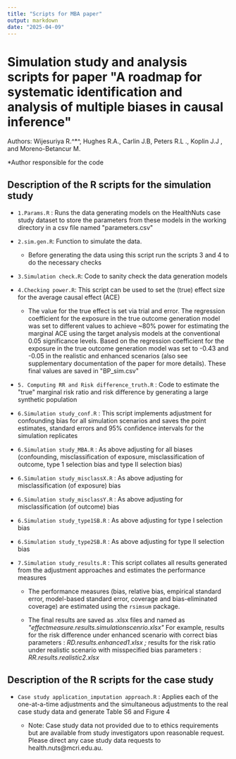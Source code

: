 ```yaml
---
title: "Scripts for MBA paper"
output: markdown
date: "2025-04-09"
---
```


# Simulation study and analysis scripts for paper "A roadmap for systematic identification and analysis of multiple biases in causal inference"

Authors: Wijesuriya R.^\*^, Hughes R.A., Carlin J.B, Peters R.L ., Koplin J.J , and Moreno-Betancur M.

\*Author responsible for the code

## Description of the R scripts for the simulation study

-   `1.Params.R` : Runs the data generating models on the HealthNuts case study dataset to store the parameters from these models in the working directory in a csv file named "parameters.csv"

-   `2.sim.gen.R`: Function to simulate the data.

    -   Before generating the data using this script run the scripts 3 and 4 to do the necessary checks

-   `3.Simulation check.R`: Code to sanity check the data generation models

-   `4.Checking power.R`: This script can be used to set the (true) effect size for the average causal effect (ACE)

    -   The value for the true effect is set via trial and error. The regression coefficient for the exposure in the true outcome generation model was set to different values to achieve \~80% power for estimating the marginal ACE using the target analysis models at the conventional 0.05 significance levels. Based on the regression coefficient for the exposure in the true outcome generation model was set to -0.43 and -0.05 in the realistic and enhanced scenarios (also see supplementary documentation of the paper for more details). These final values are saved in "BP_sim.csv"

-   `5. Computing RR and Risk difference_truth.R` : Code to estimate the "true" marginal risk ratio and risk difference by generating a large synthetic population

-   `6.Simulation study_conf.R` : This script implements adjustment for confounding bias for all simulation scenarios and saves the point estimates, standard errors and 95% confidence intervals for the simulation replicates

-   `6.Simulation study_MBA.R` : As above adjusting for all biases (confounding, misclassification of exposure, misclassification of outcome, type 1 selection bias and type II selection bias)

-   `6.Simulation study_misclassX.R` : As above adjusting for misclassification (of exposure) bias

-   `6.Simulation study_misclassY.R` : As above adjusting for misclassification (of outcome) bias

-   `6.Simulation study_type1SB.R` : As above adjusting for type I selection bias

-   `6.Simulation study_type2SB.R` : As above adjusting for type II selection bias

-   `7.Simulation study_results.R` : This script collates all results generated from the adjustment approaches and estimates the performance measures

    -   The performance measures (bias, relative bias, empirical standard error, model-based standard error, coverage and bias-eliminated coverage) are estimated using the `rsimsum` package.

    -   The final results are saved as .xlsx files and named as *"effectmeasure.results.simulationscenrio.xlsx"* For example, results for the risk difference under enhanced scenario with correct bias parameters : *RD.results.enhanced1.xlsx ;* results for the risk ratio under realistic scenario with misspecified bias parameters : *RR.results.realistic2.xlsx*

## Description of the R scripts for the case study

-   `Case study application_imputation approach.R` : Applies each of the one-at-a-time adjustments and the simultaneous adjustments to the real case study data and generate Table S6 and Figure 4

    -   Note: Case study data not provided due to to ethics requirements but are available from study investigators upon reasonable request. Please direct any case study data requests to health.nuts\@mcri.edu.au.
